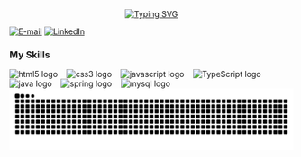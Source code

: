 <div align="center">
  <a href="https://git.io/typing-svg">
    <img src="https://readme-typing-svg.demolab.com?font=Fira+Code&weight=500&size=22&pause=1000&color=0000FF&center=true&vCenter=true&random=false&width=524&lines=%E2%8A%B9+Bem-vindo+ao+meu+perfil!" + alt="Typing SVG">
  </a>
</div>

[![E-mail](https://img.shields.io/badge/-Email-000?style=for-the-badge&logo=microsoft-outlook&logoColor=FF00F6&color:FFF)](mailto:raimundobarbosadasilva507@gmail.com)
[![LinkedIn](https://img.shields.io/badge/-LinkedIn-000?style=for-the-badge&logo=linkedin&logoColor=FF00F6&color:FFF)](http://www.linkedin.com/in/raimundo-b-silva-281012371/)

<h3 align="left">My Skills</h3>


<div align="left">
   <img src="https://cdn.jsdelivr.net/gh/devicons/devicon/icons/html5/html5-original.svg" height="25" alt="html5 logo"  />
   <img width="8" />
   <img src="https://cdn.jsdelivr.net/gh/devicons/devicon/icons/css3/css3-original.svg" height="25" alt="css3 logo"  />
   <img width="8" />
   <img src="https://cdn.jsdelivr.net/gh/devicons/devicon/icons/javascript/javascript-plain.svg" height="25" alt="javascript logo"  />
   <img width="8" />
   <img src="https://cdn.jsdelivr.net/gh/devicons/devicon/icons/typescript/typescript-original.svg" height="25" alt="TypeScript logo" />
   <img width="8" />
   <img src="https://cdn.jsdelivr.net/gh/devicons/devicon/icons/java/java-original.svg" height="25" alt="java logo"  />
   <img width="8" />
   <img src="https://cdn.jsdelivr.net/gh/devicons/devicon/icons/spring/spring-original.svg" height="25" alt="spring logo"  />
   <img width="8" />
   <img src="https://cdn.jsdelivr.net/gh/devicons/devicon/icons/mysql/mysql-original.svg" height="25" alt="mysql logo"  />
   <img width="8" />


<picture align="center">
  <source media="(prefers-color-scheme: dark)" srcset="https://raw.githubusercontent.com/Raimundofiles/raimundob/output/github-contribution-grid-snake-dark.svg">
  <source media="(prefers-color-scheme: light)" srcset="https://raw.githubusercontent.com/Raimundofiles/raimundob/output/github-contribution-grid-snake-dark.svg">
  <img align="center" alt="github contribution grid snake animation" src="https://raw.githubusercontent.com/Raimundofiles/raimundob/output/github-contribution-grid-snake.svg">
</picture>








